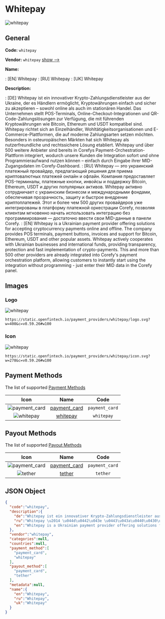 
# Whitepay 
![whitepay](https://static.openfintech.io/payment_providers/whitepay/logo.svg?w=400&c=v0.59.26#w100)  

## General 
 
**Code:** `whitepay` 
 
**Vendor:** `whitepay` [show -->](/vendors/whitepay/) 
 
**Name:** 
 
:	[EN] Whitepay 
:	[RU] Whitepay 
:	[UK] Whitepay 
 
**Description:** 
 
: [DE] Whitepay ist ein innovativer Krypto-Zahlungsdienstleister aus der Ukraine, der es Händlern ermöglicht, Kryptowährungen einfach und sicher zu akzeptieren – sowohl online als auch im stationären Handel. Das Unternehmen stellt POS-Terminals, Online-Checkout-Integrationen und QR-Code-Zahlungslösungen zur Verfügung, die mit führenden Kryptowährungen wie Bitcoin, Ethereum und USDT kompatibel sind. Whitepay richtet sich an Einzelhändler, Wohltätigkeitsorganisationen und E-Commerce-Plattformen, die auf moderne Zahlungsarten setzen möchten. Besonders in osteuropäischen Märkten hat sich Whitepay als nutzerfreundliche und rechtssichere Lösung etabliert. Whitepay und über 500 weitere Anbieter sind bereits in Corefys Payment-Orchestration-Plattform integriert, wodurch unsere Kunden die Integration sofort und ohne Programmieraufwand nutzen können – einfach durch Eingabe ihrer MID-Zugangsdaten im Corefy-Dashboard. 
: [RU] Whitepay — это украинский платежный провайдер, предлагающий решения для приема криптовалютных платежей онлайн и офлайн. Компания предоставляет POS-терминалы, платежные кнопки, инвойсы и поддержку Bitcoin, Ethereum, USDT и других популярных активов. Whitepay активно сотрудничает с украинским бизнесом и международными фондами, обеспечивая прозрачность, защиту и быстрое внедрение криптоплатежей. Этот и более чем 500 других провайдеров уже интегрированы в платформу платежной оркестрации Corefy, позволяя клиентам мгновенно начать использовать интеграцию без программирования — достаточно ввести свои MID-данные в панели Corefy. 
: [EN] Whitepay is a Ukrainian payment provider offering solutions for accepting cryptocurrency payments online and offline. The company provides POS terminals, payment buttons, invoices and support for Bitcoin, Ethereum, USDT and other popular assets. Whitepay actively cooperates with Ukrainian businesses and international funds, providing transparency, protection and fast implementation of crypto-payments. This and more than 500 other providers are already integrated into Corefy's payment orchestration platform, allowing customers to instantly start using the integration without programming - just enter their MID data in the Corefy panel. 
 

## Images 

### Logo 
 
![whitepay](https://static.openfintech.io/payment_providers/whitepay/logo.svg?w=400&c=v0.59.26#w100)  

```
https://static.openfintech.io/payment_providers/whitepay/logo.svg?w=400&c=v0.59.26#w100
```  

### Icon 
 
![whitepay](https://static.openfintech.io/payment_providers/whitepay/icon.svg?w=278&c=v0.59.26#w100)  

```
https://static.openfintech.io/payment_providers/whitepay/icon.svg?w=278&c=v0.59.26#w100
```  

## Payment Methods 
 
The list of supported [Payment Methods](/payment-methods/) 

|Icon|Name|Code| 
|:---:|:---:|:---:| 
|![payment_card](https://static.openfintech.io/payment_methods/payment_card/icon.svg?w=278&c=v0.59.26#w100) |[payment_card](/payment-methods/payment_card/)|`payment_card`| 
|![whitepay](https://static.openfintech.io/payment_methods/whitepay/icon.svg?w=278&c=v0.59.26#w100) |[whitepay](/payment-methods/whitepay/)|`whitepay`| 
 

## Payout Methods 
 
The list of supported [Payout Methods](/payout-methods/) 

|Icon|Name|Code| 
|:---:|:---:|:---:| 
|![payment_card](https://static.openfintech.io/payout_methods/payment_card/icon.svg?w=278&c=v0.59.26#w40) |[payment_card](payout-methodspayment_card/)|`payment_card`| 
|![tether](https://static.openfintech.io/payout_methods/tether/icon.svg?w=278&c=v0.59.26#w40) |[tether](payout-methodstether/)|`tether`| 
 

## JSON Object 

```json
{
  "code":"whitepay",
  "description":{
    "de":"Whitepay ist ein innovativer Krypto-Zahlungsdienstleister aus der Ukraine, der es H\u00e4ndlern erm\u00f6glicht, Kryptow\u00e4hrungen einfach und sicher zu akzeptieren \u2013 sowohl online als auch im station\u00e4ren Handel. Das Unternehmen stellt POS-Terminals, Online-Checkout-Integrationen und QR-Code-Zahlungsl\u00f6sungen zur Verf\u00fcgung, die mit f\u00fchrenden Kryptow\u00e4hrungen wie Bitcoin, Ethereum und USDT kompatibel sind. Whitepay richtet sich an Einzelh\u00e4ndler, Wohlt\u00e4tigkeitsorganisationen und E-Commerce-Plattformen, die auf moderne Zahlungsarten setzen m\u00f6chten. Besonders in osteurop\u00e4ischen M\u00e4rkten hat sich Whitepay als nutzerfreundliche und rechtssichere L\u00f6sung etabliert. Whitepay und \u00fcber 500 weitere Anbieter sind bereits in Corefys Payment-Orchestration-Plattform integriert, wodurch unsere Kunden die Integration sofort und ohne Programmieraufwand nutzen k\u00f6nnen \u2013 einfach durch Eingabe ihrer MID-Zugangsdaten im Corefy-Dashboard.",
    "ru":"Whitepay \u2014 \u044d\u0442\u043e \u0443\u043a\u0440\u0430\u0438\u043d\u0441\u043a\u0438\u0439 \u043f\u043b\u0430\u0442\u0435\u0436\u043d\u044b\u0439 \u043f\u0440\u043e\u0432\u0430\u0439\u0434\u0435\u0440, \u043f\u0440\u0435\u0434\u043b\u0430\u0433\u0430\u044e\u0449\u0438\u0439 \u0440\u0435\u0448\u0435\u043d\u0438\u044f \u0434\u043b\u044f \u043f\u0440\u0438\u0435\u043c\u0430 \u043a\u0440\u0438\u043f\u0442\u043e\u0432\u0430\u043b\u044e\u0442\u043d\u044b\u0445 \u043f\u043b\u0430\u0442\u0435\u0436\u0435\u0439 \u043e\u043d\u043b\u0430\u0439\u043d \u0438 \u043e\u0444\u043b\u0430\u0439\u043d. \u041a\u043e\u043c\u043f\u0430\u043d\u0438\u044f \u043f\u0440\u0435\u0434\u043e\u0441\u0442\u0430\u0432\u043b\u044f\u0435\u0442 POS-\u0442\u0435\u0440\u043c\u0438\u043d\u0430\u043b\u044b, \u043f\u043b\u0430\u0442\u0435\u0436\u043d\u044b\u0435 \u043a\u043d\u043e\u043f\u043a\u0438, \u0438\u043d\u0432\u043e\u0439\u0441\u044b \u0438 \u043f\u043e\u0434\u0434\u0435\u0440\u0436\u043a\u0443 Bitcoin, Ethereum, USDT \u0438 \u0434\u0440\u0443\u0433\u0438\u0445 \u043f\u043e\u043f\u0443\u043b\u044f\u0440\u043d\u044b\u0445 \u0430\u043a\u0442\u0438\u0432\u043e\u0432. Whitepay \u0430\u043a\u0442\u0438\u0432\u043d\u043e \u0441\u043e\u0442\u0440\u0443\u0434\u043d\u0438\u0447\u0430\u0435\u0442 \u0441 \u0443\u043a\u0440\u0430\u0438\u043d\u0441\u043a\u0438\u043c \u0431\u0438\u0437\u043d\u0435\u0441\u043e\u043c \u0438 \u043c\u0435\u0436\u0434\u0443\u043d\u0430\u0440\u043e\u0434\u043d\u044b\u043c\u0438 \u0444\u043e\u043d\u0434\u0430\u043c\u0438, \u043e\u0431\u0435\u0441\u043f\u0435\u0447\u0438\u0432\u0430\u044f \u043f\u0440\u043e\u0437\u0440\u0430\u0447\u043d\u043e\u0441\u0442\u044c, \u0437\u0430\u0449\u0438\u0442\u0443 \u0438 \u0431\u044b\u0441\u0442\u0440\u043e\u0435 \u0432\u043d\u0435\u0434\u0440\u0435\u043d\u0438\u0435 \u043a\u0440\u0438\u043f\u0442\u043e\u043f\u043b\u0430\u0442\u0435\u0436\u0435\u0439. \u042d\u0442\u043e\u0442 \u0438 \u0431\u043e\u043b\u0435\u0435 \u0447\u0435\u043c 500 \u0434\u0440\u0443\u0433\u0438\u0445 \u043f\u0440\u043e\u0432\u0430\u0439\u0434\u0435\u0440\u043e\u0432 \u0443\u0436\u0435 \u0438\u043d\u0442\u0435\u0433\u0440\u0438\u0440\u043e\u0432\u0430\u043d\u044b \u0432 \u043f\u043b\u0430\u0442\u0444\u043e\u0440\u043c\u0443 \u043f\u043b\u0430\u0442\u0435\u0436\u043d\u043e\u0439 \u043e\u0440\u043a\u0435\u0441\u0442\u0440\u0430\u0446\u0438\u0438 Corefy, \u043f\u043e\u0437\u0432\u043e\u043b\u044f\u044f \u043a\u043b\u0438\u0435\u043d\u0442\u0430\u043c \u043c\u0433\u043d\u043e\u0432\u0435\u043d\u043d\u043e \u043d\u0430\u0447\u0430\u0442\u044c \u0438\u0441\u043f\u043e\u043b\u044c\u0437\u043e\u0432\u0430\u0442\u044c \u0438\u043d\u0442\u0435\u0433\u0440\u0430\u0446\u0438\u044e \u0431\u0435\u0437 \u043f\u0440\u043e\u0433\u0440\u0430\u043c\u043c\u0438\u0440\u043e\u0432\u0430\u043d\u0438\u044f \u2014 \u0434\u043e\u0441\u0442\u0430\u0442\u043e\u0447\u043d\u043e \u0432\u0432\u0435\u0441\u0442\u0438 \u0441\u0432\u043e\u0438 MID-\u0434\u0430\u043d\u043d\u044b\u0435 \u0432 \u043f\u0430\u043d\u0435\u043b\u0438 Corefy.",
    "en":"Whitepay is a Ukrainian payment provider offering solutions for accepting cryptocurrency payments online and offline. The company provides POS terminals, payment buttons, invoices and support for Bitcoin, Ethereum, USDT and other popular assets. Whitepay actively cooperates with Ukrainian businesses and international funds, providing transparency, protection and fast implementation of crypto-payments. This and more than 500 other providers are already integrated into Corefy's payment orchestration platform, allowing customers to instantly start using the integration without programming - just enter their MID data in the Corefy panel."
  },
  "vendor":"whitepay",
  "categories":null,
  "countries":null,
  "payment_method":[
    "payment_card",
    "whitepay"
  ],
  "payout_method":[
    "payment_card",
    "tether"
  ],
  "metadata":null,
  "name":{
    "en":"Whitepay",
    "ru":"Whitepay",
    "uk":"Whitepay"
  }
}
```  
